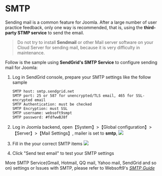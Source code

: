 # SMTP

Sending mail is a common feature for Joomla. After a large number of user practice feedback, only one way is recommended, that is, using the **third-party STMP service** to send the email.

> Do not try to install **Sendmail** or other Mail server software on your Cloud Server for sending mail, because it is very difficulty in maintenance.

Follow is the sample using **SendGrid's SMTP Service** to configure sending mail for Joomla:

1. Log in SendGrid console, prepare your SMTP settings like the follow sample
   ```
   SMTP host: smtp.sendgrid.net
   SMTP port: 25 or 587 for unencrypted/TLS email, 465 for SSL-encrypted email
   SMTP Authentication: must be checked
   SMTP Encryption: must SSL
   SMTP username: websoft9smpt
   SMTP password: #fdfwwBJ8f    
   ```
2. Log in Joomla backend, open【System】>【Global configuration】>【Server】>【Mail Settings】, mailer is set to **smtp**, 
   ![](https://libs.websoft9.com/Websoft9/DocsPicture/en/joomla/joomla-opensmtp-websoft9.jpg)

3. Fill in the your correct SMTP items
   ![](https://libs.websoft9.com/Websoft9/DocsPicture/en/joomla/joomla-smtpsettings-websoft9.png)

4. Click "Send test email" to test your SMTP settings
     

More SMTP Service(Gmail, Hotmail, QQ mail, Yahoo mail, SendGrid and so on)  settings or Issues with SMTP, please refer to Websoft9's *[SMTP Guide](https://support.websoft9.com/docs/faq/tech-smtp.html)*